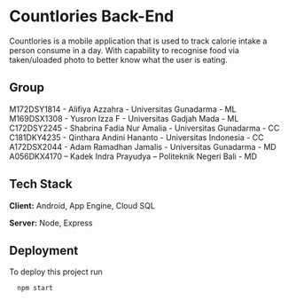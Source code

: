 
# Countlories Back-End

Countlories is a mobile application that is used to track calorie intake a person consume in a day. With capability to recognise food via taken/uloaded photo to better know what the user is eating.




## Group 
M172DSY1814 - Alifiya Azzahra - Universitas Gunadarma - ML
M169DSX1308 - Yusron Izza F - Universitas Gadjah Mada - ML
C172DSY2245 - Shabrina Fadia Nur Amalia - Universitas Gunadarma - CC
C181DKY4235 - Qinthara Andini Hananto - Universitas Indonesia - CC
A172DSX2044 - Adam Ramadhan Jamalis - Universitas Gunadarma - MD
A056DKX4170 – Kadek Indra Prayudya – Politeknik Negeri Bali - MD



## Tech Stack

**Client:** Android, App Engine, Cloud SQL

**Server:** Node, Express


## Deployment

To deploy this project run

```bash
  npm start
```


